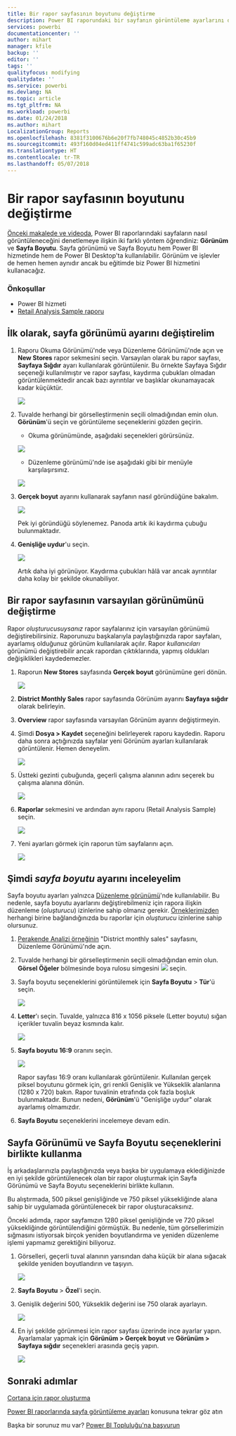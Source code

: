 ```yaml
---
title: Bir rapor sayfasının boyutunu değiştirme
description: Power BI raporundaki bir sayfanın görüntüleme ayarlarını değiştirme
services: powerbi
documentationcenter: ''
author: mihart
manager: kfile
backup: ''
editor: ''
tags: ''
qualityfocus: modifying
qualitydate: ''
ms.service: powerbi
ms.devlang: NA
ms.topic: article
ms.tgt_pltfrm: NA
ms.workload: powerbi
ms.date: 01/24/2018
ms.author: mihart
LocalizationGroup: Reports
ms.openlocfilehash: 8381f3100676b6e20f7fb748045c4852b30c45b9
ms.sourcegitcommit: 493f160d04ed411ff4741c599adc63ba1f65230f
ms.translationtype: HT
ms.contentlocale: tr-TR
ms.lasthandoff: 05/07/2018
---
```

# <a name="change-the-size-of-a-report-page"></a>Bir rapor sayfasının boyutunu değiştirme
[Önceki makalede ve videoda](power-bi-report-display-settings.md), Power BI raporlarındaki sayfaların nasıl görüntüleneceğini denetlemeye ilişkin iki farklı yöntem öğrendiniz: **Görünüm** ve **Sayfa Boyutu**. Sayfa görünümü ve Sayfa Boyutu hem Power BI hizmetinde hem de Power BI Desktop'ta kullanılabilir. Görünüm ve işlevler de hemen hemen aynıdır ancak bu eğitimde biz Power BI hizmetini kullanacağız.

### <a name="prerequisites"></a>Önkoşullar
- Power BI hizmeti   
- [Retail Analysis Sample raporu](sample-retail-analysis.md)

## <a name="first-lets-change-the-page-view-setting"></a>İlk olarak, sayfa görünümü ayarını değiştirelim

1. Raporu Okuma Görünümü'nde veya Düzenleme Görünümü'nde açın ve **New Stores** rapor sekmesini seçin. Varsayılan olarak bu rapor sayfası, **Sayfaya Sığdır** ayarı kullanılarak görüntülenir.  Bu örnekte Sayfaya Sığdır seçeneği kullanılmıştır ve rapor sayfası, kaydırma çubukları olmadan görüntülenmektedir ancak bazı ayrıntılar ve başlıklar okunamayacak kadar küçüktür.

   ![](media/power-bi-change-report-display-settings/pbi_fit_to_page.png)
2. Tuvalde herhangi bir görselleştirmenin seçili olmadığından emin olun. **Görünüm**'ü seçin ve görüntüleme seçeneklerini gözden geçirin.

    * Okuma görünümünde, aşağıdaki seçenekleri görürsünüz.

     ![](media/power-bi-change-report-display-settings/power-bi-page-view-menu-new.png)
    * Düzenleme görünümü'nde ise aşağıdaki gibi bir menüyle karşılaşırsınız.

    ![](media/power-bi-change-report-display-settings/power-bi-view-editing-view.png)

1. **Gerçek boyut** ayarını kullanarak sayfanın nasıl göründüğüne bakalım.

   ![](media/power-bi-change-report-display-settings/power-bi-actal-size2.png)

   Pek iyi göründüğü söylenemez. Panoda artık iki kaydırma çubuğu bulunmaktadır.
2. **Genişliğe uydur**'u seçin.

   ![](media/power-bi-change-report-display-settings/pbi_fit_to_width.png)

   Artık daha iyi görünüyor. Kaydırma çubukları hâlâ var ancak ayrıntılar daha kolay bir şekilde okunabiliyor.

## <a name="change-the-default-view-for-a-report-page"></a>Bir rapor sayfasının varsayılan görünümünü değiştirme
Rapor *oluşturucusuysanız* rapor sayfalarınız için varsayılan görünümü değiştirebilirsiniz. Raporunuzu başkalarıyla paylaştığınızda rapor sayfaları, ayarlamış olduğunuz görünüm kullanılarak açılır. Rapor *kullanıcıları* görünümü değiştirebilir ancak rapordan çıktıklarında, yapmış oldukları değişiklikleri kaydedemezler.

1. Raporun **New Stores** sayfasında **Gerçek boyut** görünümüne geri dönün.

   ![](media/power-bi-change-report-display-settings/power-bi-actual-size.png)

2. **District Monthly Sales** rapor sayfasında Görünüm ayarını **Sayfaya sığdır** olarak belirleyin.

3. **Overview** rapor sayfasında varsayılan Görünüm ayarını değiştirmeyin.

4. Şimdi **Dosya > Kaydet** seçeneğini belirleyerek raporu kaydedin. Raporu daha sonra açtığınızda sayfalar yeni Görünüm ayarları kullanılarak görüntülenir. Hemen deneyelim.

   ![](media/power-bi-change-report-display-settings/power-bi-save.png)
3. Üstteki gezinti çubuğunda, geçerli çalışma alanının adını seçerek bu çalışma alanına dönün.  

   ![](media/power-bi-change-report-display-settings/power-bi-my-workspace.png)
4. **Raporlar** sekmesini ve ardından aynı raporu (Retail Analysis Sample) seçin.

    ![](media/power-bi-change-report-display-settings/power-bi-new-report2.png)
5. Yeni ayarları görmek için raporun tüm sayfalarını açın.

   ![](media/power-bi-change-report-display-settings/power-bi-page-view.gif)

## <a name="now-lets-explore-the-page-size-setting"></a>Şimdi *sayfa boyutu* ayarını inceleyelim
Sayfa boyutu ayarları yalnızca [Düzenleme görünümü](service-interact-with-a-report-in-editing-view.md)'nde kullanılabilir. Bu nedenle, sayfa boyutu ayarlarını değiştirebilmeniz için rapora ilişkin düzenleme (*oluşturucu*) izinlerine sahip olmanız gerekir. [Örneklerimizden](sample-datasets.md) herhangi birine bağlandığınızda bu raporlar için *oluşturucu* izinlerine sahip olursunuz.

1. [Perakende Analizi örneğinin](sample-retail-analysis.md) "District monthly sales" sayfasını, Düzenleme Görünümü'nde açın.
2. Tuvalde herhangi bir görselleştirmenin seçili olmadığından emin olun.  **Görsel Öğeler** bölmesinde boya rulosu simgesini ![](media/power-bi-change-report-display-settings/power-bi-paintroller.png) seçin.
3. Sayfa boyutu seçeneklerini görüntülemek için **Sayfa Boyutu** &gt; **Tür**'ü seçin.

   ![](media/power-bi-change-report-display-settings/power-bi-page-size-menu-new.png)
4. **Letter**'ı seçin.  Tuvalde, yalnızca 816 x 1056 piksele (Letter boyutu) sığan içerikler tuvalin beyaz kısmında kalır.

   ![](media/power-bi-change-report-display-settings/power-bi-letter-new.png)
5. **Sayfa boyutu** **16:9** oranını seçin.

   ![](media/power-bi-change-report-display-settings/power-bi-16-to-9-new.png)

   Rapor sayfası 16:9 oranı kullanılarak görüntülenir. Kullanılan gerçek piksel boyutunu görmek için, gri renkli Genişlik ve Yükseklik alanlarına (1280 x 720) bakın. Rapor tuvalinin etrafında çok fazla boşluk bulunmaktadır. Bunun nedeni, **Görünüm**'ü "Genişliğe uydur" olarak ayarlamış olmamızdır.
7. **Sayfa Boyutu** seçeneklerini incelemeye devam edin.

## <a name="use-page-view-and-page-size-together"></a>Sayfa Görünümü ve Sayfa Boyutu seçeneklerini birlikte kullanma
İş arkadaşlarınızla paylaştığınızda veya başka bir uygulamaya eklediğinizde en iyi şekilde görüntülenecek olan bir rapor oluşturmak için Sayfa Görünümü ve Sayfa Boyutu seçeneklerini birlikte kullanın.

Bu alıştırmada, 500 piksel genişliğinde ve 750 piksel yüksekliğinde alana sahip bir uygulamada görüntülenecek bir rapor oluşturacaksınız.

Önceki adımda, rapor sayfamızın 1280 piksel genişliğinde ve 720 piksel yüksekliğinde görüntülendiğini görmüştük. Bu nedenle, tüm görsellerimizin sığmasını istiyorsak birçok yeniden boyutlandırma ve yeniden düzenleme işlemi yapmamız gerektiğini biliyoruz.

1. Görselleri, geçerli tuval alanının yarısından daha küçük bir alana sığacak şekilde yeniden boyutlandırın ve taşıyın.

    ![](media/power-bi-change-report-display-settings/power-bi-custom-view.gif)
2. **Sayfa Boyutu** &gt; **Özel**'i seçin.
3. Genişlik değerini 500, Yükseklik değerini ise 750 olarak ayarlayın.

    ![](media/power-bi-change-report-display-settings/power-bi-custom-new.png)
4. En iyi şekilde görünmesi için rapor sayfası üzerinde ince ayarlar yapın. Ayarlamalar yapmak için **Görünüm > Gerçek boyut** ve **Görünüm > Sayfaya sığdır** seçenekleri arasında geçiş yapın.

    ![](media/power-bi-change-report-display-settings/power-bi-final-new.png)

## <a name="next-steps"></a>Sonraki adımlar
[Cortana için rapor oluşturma](service-cortana-answer-cards.md)

[Power BI raporlarında sayfa görüntüleme ayarları](power-bi-report-display-settings.md) konusuna tekrar göz atın

Başka bir sorunuz mu var? [Power BI Topluluğu'na başvurun](http://community.powerbi.com/)
